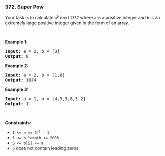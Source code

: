 <h3 align="left"> 372. Super Pow</h3>
<div><p>Your task is to calculate <code>a<sup>b</sup></code> mod <code>1337</code> where <code>a</code> is a positive integer and <code>b</code> is an extremely large positive integer given in the form of an array.</p>

<p>&nbsp;</p>
<p><strong>Example 1:</strong></p>

<pre><strong>Input:</strong> a = 2, b = [3]
<strong>Output:</strong> 8
</pre>

<p><strong>Example 2:</strong></p>

<pre><strong>Input:</strong> a = 2, b = [1,0]
<strong>Output:</strong> 1024
</pre>

<p><strong>Example 3:</strong></p>

<pre><strong>Input:</strong> a = 1, b = [4,3,3,8,5,2]
<strong>Output:</strong> 1
</pre>

<p>&nbsp;</p>
<p><strong>Constraints:</strong></p>

<ul>
	<li><code>1 &lt;= a &lt;= 2<sup>31</sup> - 1</code></li>
	<li><code>1 &lt;= b.length &lt;= 2000</code></li>
	<li><code>0 &lt;= b[i] &lt;= 9</code></li>
	<li><code>b</code> does not contain leading zeros.</li>
</ul>
</div>